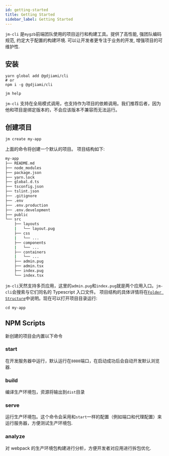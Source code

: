 ```yaml
---
id: getting-started
title: Getting Started
sidebar_label: Getting Started
---
```


`jm-cli` 是`mygzb`前端团队使用的项目运行和构建工具。提供了高性能, 强团队编码规范, 约定大于配置的构建环境. 可以让开发者更专注于业务的开发,
增强项目的可维护性.

## 安装

```shell
yarn global add @gdjiami/cli
# or
npm i -g @gdjiami/cli

jm help
```

`jm-cli` 支持在全局模式调用，也支持作为项目的依赖调用。我们推荐后者，因为他和项目是绑定版本的，不会应该版本不兼容而无法运行。

## 创建项目

```shell
jm create my-app
```

上面的命令将创建一个默认的项目。 项目结构如下:

```sh
my-app
├── README.md
├── node_modules
├── package.json
├── yarn.lock
├── global.d.ts
├── tsconfig.json
├── tslint.json
├── .gitignore
├── .env
├── .env.production
├── .env.development
├── public
└── src
    ├── layouts
    |   └── layout.pug
    ├── css
    |   └── ...
    ├── components
    |   └── ...
    ├── containers
    |   └── ...
    ├── admin.pug
    ├── admin.tsx
    ├── index.pug
    └── index.tsx
```

`jm-cli`天然支持多页应用，这里的`admin.pug`和`index.pug`就是两个应用入口。`jm-cli`会搜索与它们同名的 Typescript 入口文件。
项目结构的具体详情将在[`Folder Structure`](folder-structure.md)中说明。现在可以打开项目目录运行:

```
cd my-app
```

## NPM Scripts

新创建的项目会内置以下命令

### start

在开发服务器中运行，默认运行在`8080`端口，在启动成功后会自动开发默认浏览器.

### build

编译生产环境包，资源将输出到`dist`目录

### serve

运行生产环境包。这个命令会采用和`start`一样的配置（例如端口和代理配置）来运行服务器，方便测试生产环境包.

### analyze

对 webpack 的生产环境包构建进行分析，方便开发者对应用进行拆包优化.
